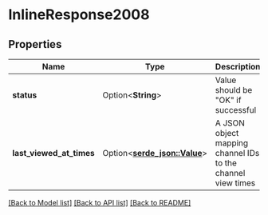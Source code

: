 # InlineResponse2008

## Properties

Name | Type | Description | Notes
------------ | ------------- | ------------- | -------------
**status** | Option<**String**> | Value should be \"OK\" if successful | [optional]
**last_viewed_at_times** | Option<[**serde_json::Value**](.md)> | A JSON object mapping channel IDs to the channel view times | [optional]

[[Back to Model list]](../README.md#documentation-for-models) [[Back to API list]](../README.md#documentation-for-api-endpoints) [[Back to README]](../README.md)


